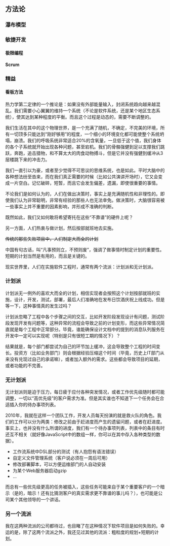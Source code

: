 ## 方法论
### 瀑布模型
### 敏捷开发
#### 极限编程
#### Scrum
### 精益
#### 看板方法

热力学第二定律的一个推论是：如果没有外部能量输入，封闭系统趋向越来越混乱。我们需要小心翼翼的维持一个系统（不论是软件系统，还是某个地区生态系统），使其达到某种程度的平衡。而且这个过程是动态的，需要不断调整的。

我们生活在其中的这个物理世界，是一个充满了随机，不确定，不完美的环境，所有一切顶多只能达到“刚好够用”的程度，一个细小的环境变化都可能使整个系统坍塌，崩溃。我们的呼吸系统非常适合20%的含氧量，一旦低于这个值，我们身体的各个子系统就开始出现各种问题，甚至宕机。我们的骨骼强健到足以支撑我们跳跃，奔跑，追击猎物，和不算太大的肉食动物搏斗，但是它并没有强健到缓冲从3层楼跳下来的冲击力。

我们一直引以为豪，或者至少觉得不可思议的思维系统，也是如此。平时大脑中的各种想法纷至沓来，而在我们真正需要的时候（比如公共演讲开场时），它又会变成一片空白。记忆破碎，短暂，而且它会发生偏差，遗漏，即使很重要的事情。

不论我们是如何认为的，人们在做出决策时，事实上是充满随机性和非理性的。即使我们认为非常聪明，非常有经验的那些人也无法幸免。做决策时，大脑很容易被一些事实上并不重要的因素影响，并形成不准确的判断。

既然如此，我们又如何敢将希望寄托在这些“不靠谱”的硬件上呢？

另一方面，人们热衷与做计划，然后按部就班地去实施。

<del>传统的那些失败项目中，人们制定大而全的计划

中国有句古话，叫“凡事预则立，不预则废”，强调了做事情时制定计划的重要性。短期的计划当然是有用的，而且是关键的。

</del>

现实世界里，人们在实施软件工程时，通常有两个流派：计划派和无计划派。

### 计划派
计划派无一例外的喜欢大而全的计划，相信实现者会按照这个计划按部就班的实施，设计，开发，测试，部署，最后人们准确地在发布日饮酒庆祝上线成功。但是等一下，这种事情真的发生过吗？

计划派忽略了工程中各个步骤之间的交互，比如开发阶段发现设计有问题，测试阶段发现开发有问题等，这种异常的流程会导致之前的计划变形，而这些异常情况简直就是每个工程中正常部分。毕竟，谁能确保设计文档中的提到的消息队列服务在开发中一定可以实现呢（特别是只有很短工期的情况下）？

结果就是，每个部门都尝试为自己的环节加上缓冲，这会导致整个工程的时间变长。投资方（比如业务部门）则会根据经验压缩这个时间（毕竟，历史上IT部门从来没有兑现过自己的承诺嘛），或者加入额外的需求。这些都会导致项目的延期，或者功能的不完善。

### 无计划派

无计划派则是迫于压力，每日疲于应付各种突发情况，或者工作优先级随时都可能调整，一切以“高优先级”的客户需求为准。但是其实谁也不知道下一个任务会在合适插入你的待办事项列表。

2010年，我就在这样一个团队工作，开发人员每天扮演的就是救火队的角色。我们的工作可以分为两类：修改之前由于赶进度而产生的遗留问题，或者在赶进度。事实上，也并没有什么所谓的进度，我们有一个待办事项列表，列表中的条目有时还互不相关（就好像JavaScript中的数组一样，你可以在其中存入各种类型的数据）。

-  工作流系统中DSL部分的测试（有人抱怨有语法错误）
-  自定义文件管理系统（客户说必须在一周后可用）
-  修改部署脚本，可以方便运维部门的人自动安装
-  为某个Web服务器启动gzip
-  ...

而总有一些优先级更高的任务被插入，这些任务可能来自于某个重要客户的一个暗示（是的，暗示！还有比猜测客户的真实需求更不靠谱的事儿吗？），也可能是公司某个其他领导的一个讲话。

### 另一个流派

我在这两种流派的公司都待过，也目睹了在这种情况下软件项目是如何失败的。幸运的是，除了这两个流派之外，我还见过其他的流派：粗粒度的规划+短期的计划。

